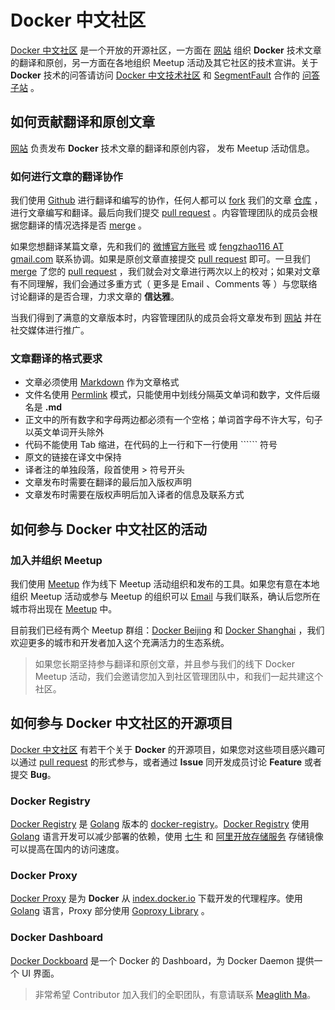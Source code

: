 # Docker 中文社区

[Docker 中文社区](http://www.dockboard.org) 是一个开放的开源社区，一方面在 [网站](http://www.dockboard.org) 组织 **Docker** 技术文章的翻译和原创，另一方面在各地组织 Meetup 活动及其它社区的技术宣讲。关于 **Docker** 技术的问答请访问 [Docker 中文技术社区](http://www.dockboard.org) 和 [SegmentFault](http://segmentfault.com) 合作的 [问答子站](http://segmentfault.com/docker) 。

## 如何贡献翻译和原创文章

[网站](http://www.dockboard.org) 负责发布 **Docker** 技术文章的翻译和原创内容， 发布 Meetup 活动信息。

### 如何进行文章的翻译协作

我们使用 [Github](http://github.com) 进行翻译和编写的协作，任何人都可以 [fork](https://help.github.com/articles/fork-a-repo) 我们的文章 [仓库](https://github.com/dockboard/docs) ，进行文章编写和翻译。最后向我们提交 [pull request](https://help.github.com/articles/creating-a-pull-request) 。内容管理团队的成员会根据您翻译的情况选择是否 [merge](https://help.github.com/articles/merging-a-pull-request) 。

如果您想翻译某篇文章，先和我们的 [微博官方账号](http://weibo.com/dockboard) 或 [fengzhao116 AT gmail.com](fengzhao116@gmail.com) 联系协调。如果是原创文章直接提交 [pull request](https://help.github.com/articles/creating-a-pull-request) 即可。一旦我们 [merge](https://help.github.com/articles/merging-a-pull-request) 了您的 [pull request](https://help.github.com/articles/creating-a-pull-request) ，我们就会对文章进行两次以上的校对；如果对文章有不同理解，我们会通过多重方式（ 更多是 Email 、Comments 等 ）与您联络讨论翻译的是否合理，力求文章的 **信达雅**。

当我们得到了满意的文章版本时，内容管理团队的成员会将文章发布到 [网站](http://www.dockboard.org) 并在社交媒体进行推广。

### 文章翻译的格式要求

* 文章必须使用 [Markdown](https://help.github.com/articles/markdown-basics) 作为文章格式
* 文件名使用 [Permlink](http://codex.wordpress.org/Using_Permalinks) 模式，只能使用中划线分隔英文单词和数字，文件后缀名是 **.md**
* 正文中的所有数字和字母两边都必须有一个空格；单词首字母不许大写，句子以英文单词开头除外
* 代码不能使用 Tab 缩进，在代码的上一行和下一行使用 `````` 符号
* 原文的链接在译文中保持
* 译者注的单独段落，段首使用 > 符号开头
* 文章发布时需要在翻译的最后加入版权声明
* 文章发布时需要在版权声明后加入译者的信息及联系方式

## 如何参与 Docker 中文社区的活动

### 加入并组织 Meetup

我们使用 [Meetup](http://meetup.com) 作为线下 Meetup 活动组织和发布的工具。如果您有意在本地组织 Meetup 活动或参与 Meetup 的组织可以 [Email](mailto://fengzhao116@gmail.com) 与我们联系，确认后您所在城市将出现在 [Meetup](http://meetup.com) 中。

目前我们已经有两个 Meetup 群组：[Docker Beijing](http://www.meetup.com/Docker-Beijing/) 和 [Docker Shanghai](http://www.meetup.com/Docker-Shanghai/) ，我们欢迎更多的城市和开发者加入这个充满活力的生态系统。

> 如果您长期坚持参与翻译和原创文章，并且参与我们的线下 Docker Meetup 活动，我们会邀请您加入到社区管理团队中，和我们一起共建这个社区。

## 如何参与 Docker 中文社区的开源项目

[Docker 中文社区](http://www.dockboard.org) 有若干个关于 **Docker** 的开源项目，如果您对这些项目感兴趣可以通过 [pull request](https://help.github.com/articles/creating-a-pull-request) 的形式参与，或者通过 **Issue** 同开发成员讨论 **Feature** 或者提交 **Bug**。

### Docker Registry

[Docker Registry](https://github.com/dockboard/docker-registry) 是 [Golang](http://golang.org) 版本的 [docker-registry](https://github.com/dotcloud/docker-registry)。[Docker Registry](https://github.com/dockboard/docker-registry) 使用 [Golang](http://golang.org) 语言开发可以减少部署的依赖，使用 [七牛](http://qiniu.com) 和 [阿里开放存储服务](http://www.aliyun.com/product/oss) 存储镜像可以提高在国内的访问速度。

### Docker Proxy
[Docker Proxy](https://github.com/dockboard/docker-proxy) 是为 **Docker** 从 [index.docker.io](http://index.docker.io) 下载开发的代理程序。使用 [Golang](http://golang.org) 语言，Proxy 部分使用 [Goproxy Library](https://github.com/elazarl/goproxy) 。

### Docker Dashboard
[Docker Dockboard](https://github.com/dockboard/dockboard) 是一个 Docker 的 Dashboard，为 Docker Daemon 提供一个 UI 界面。

> 非常希望 Contributor 加入我们的全职团队，有意请联系 [Meaglith Ma](http://weibo.com/genedna)。
